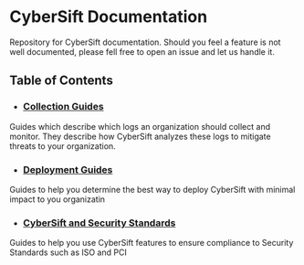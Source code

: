 # CyberSift Documentation

Repository for CyberSift documentation. Should you feel a feature is not well documented, please fell free to open an issue and let us handle it.

## Table of Contents

- ### [Collection Guides](#)
Guides which describe which logs an organization should collect and monitor. They describe how CyberSift analyzes these logs to mitigate threats to your organization.

- ### [Deployment Guides](#)
Guides to help you determine the best way to deploy CyberSift with minimal impact to you organizatin

- ### [CyberSift and Security Standards](#)
Guides to help you use CyberSift features to ensure compliance to Security Standards such as ISO and PCI
